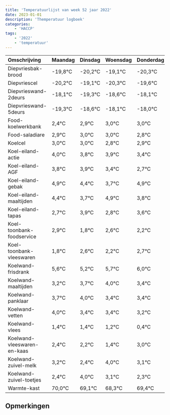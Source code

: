 ```yaml
---
title: 'Temperatuurlijst van week 52 jaar 2022'
date: 2023-01-01
description: 'Themperatuur logboek'
categories:
    - 'HACCP'
tags:
    - '2022'
    - 'temperatuur'
---
```

|Omschrijving|Maandag|Dinsdag|Woensdag|Donderdag|Vrijdag|Zaterdag|Zondag|
|:---|:---|:---|:---|:---|:---|:---|:---|
|Diepvriesbak-brood|-19,8°C|-20,2°C|-19,1°C|-20,3°C|-19,6°C|-19,1°C|-19,0°C|
|Diepvriescel|-20,2°C|-19,1°C|-20,3°C|-19,6°C|-19,1°C|-19,0°C|-19,0°C|
|Diepvrieswand-2deurs|-18,1°C|-19,3°C|-18,6°C|-18,1°C|-18,0°C|-18,0°C|-18,2°C|
|Diepvrieswand-5deurs|-19,3°C|-18,6°C|-18,1°C|-18,0°C|-18,0°C|-18,2°C|-18,1°C|
|Food-koelwerkbank|2,4°C|2,9°C|3,0°C|3,0°C|2,8°C|2,9°C|2,4°C|
|Food-saladiare|2,9°C|3,0°C|3,0°C|2,8°C|2,9°C|2,4°C|1,7°C|
|Koelcel|3,0°C|3,0°C|2,8°C|2,9°C|2,4°C|1,7°C|2,9°C|
|Koel-eiland-actie|4,0°C|3,8°C|3,9°C|3,4°C|2,7°C|3,9°C|2,8°C|
|Koel-eiland-AGF|3,8°C|3,9°C|3,4°C|2,7°C|3,9°C|2,8°C|3,6°C|
|Koel-eiland-gebak|4,9°C|4,4°C|3,7°C|4,9°C|3,8°C|4,6°C|4,2°C|
|Koel-eiland-maaltijden|4,4°C|3,7°C|4,9°C|3,8°C|4,6°C|4,2°C|4,7°C|
|Koel-eiland-tapas|2,7°C|3,9°C|2,8°C|3,6°C|3,2°C|3,7°C|4,0°C|
|Koel-toonbank-foodservice|2,9°C|1,8°C|2,6°C|2,2°C|2,7°C|3,0°C|2,4°C|
|Koel-toonbank-vleeswaren|1,8°C|2,6°C|2,2°C|2,7°C|3,0°C|2,4°C|2,4°C|
|Koelwand-frisdrank|5,6°C|5,2°C|5,7°C|6,0°C|5,4°C|5,4°C|5,2°C|
|Koelwand-maaltijden|3,2°C|3,7°C|4,0°C|3,4°C|3,4°C|3,2°C|2,4°C|
|Koelwand-panklaar|3,7°C|4,0°C|3,4°C|3,4°C|3,2°C|2,4°C|4,0°C|
|Koelwand-vetten|4,0°C|3,4°C|3,4°C|3,2°C|2,4°C|4,0°C|3,1°C|
|Koelwand-vlees|1,4°C|1,4°C|1,2°C|0,4°C|2,0°C|1,1°C|0,3°C|
|Koelwand-vleeswaren-en-kaas|2,4°C|2,2°C|1,4°C|3,0°C|2,1°C|1,3°C|2,4°C|
|Koelwand-zuivel-melk|3,2°C|2,4°C|4,0°C|3,1°C|2,3°C|3,4°C|2,3°C|
|Koelwand-zuivel-toetjes|2,4°C|4,0°C|3,1°C|2,3°C|3,4°C|2,3°C|3,3°C|
|Warmte-kast|70,0°C|69,1°C|68,3°C|69,4°C|68,3°C|69,3°C|70,0°C|

## Opmerkingen


